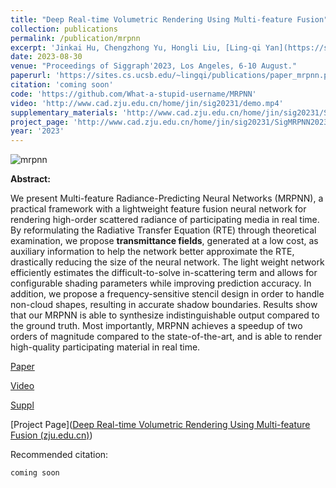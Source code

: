 ```yaml
---
title: "Deep Real-time Volumetric Rendering Using Multi-feature Fusion"
collection: publications
permalink: /publication/mrpnn
excerpt: 'Jinkai Hu, Chengzhong Yu, Hongli Liu, [Ling-qi Yan](https://sites.cs.ucsb.edu/~lingqi/index.html), **Yiqian Wu**, [Xiaogang Jin](http://www.cad.zju.edu.cn/home/jin)'
date: 2023-08-30
venue: "Proceedings of Siggraph'2023, Los Angeles, 6-10 August."
paperurl: 'https://sites.cs.ucsb.edu/~lingqi/publications/paper_mrpnn.pdf'
citation: 'coming soon'
code: 'https://github.com/What-a-stupid-username/MRPNN'
video: 'http://www.cad.zju.edu.cn/home/jin/sig20231/demo.mp4'
supplementary_materials: 'http://www.cad.zju.edu.cn/home/jin/sig20231/Supplementary.pdf'
project_page: 'http://www.cad.zju.edu.cn/home/jin/sig20231/SigMRPNN2023.htm'
year: '2023'
---
```

![mrpnn](http://oneThousand1000.github.io/images/publications/mrpnn.png)

<b>Abstract:</b>

We present Multi-feature Radiance-Predicting Neural Networks (MRPNN), a practical framework with a lightweight feature fusion neural network for rendering high-order scattered radiance of participating media in real time. By reformulating the Radiative Transfer Equation (RTE) through theoretical examination, we propose **transmittance fields**, generated at a low cost, as auxiliary information to help the network better approximate the RTE, drastically reducing the size of the neural network. The light weight network efficiently estimates the difficult-to-solve in-scattering term and allows for configurable shading parameters while improving prediction accuracy. In addition, we propose a frequency-sensitive stencil design in order to handle non-cloud shapes, resulting in accurate shadow boundaries. Results show that our MRPNN is able to synthesize indistinguishable output compared to the ground truth. Most importantly, MRPNN achieves a speedup of two orders of magnitude compared to the state-of-the-art, and is able to render high-quality participating material in real time.

[Paper](https://sites.cs.ucsb.edu/~lingqi/publications/paper_mrpnn.pdf) 

[Video](http://www.cad.zju.edu.cn/home/jin/sig20231/demo.mp4) 

[Suppl](http://www.cad.zju.edu.cn/home/jin/sig20231/Supplementary.pdf) 

[Project Page]([Deep Real-time Volumetric Rendering Using Multi-feature Fusion (zju.edu.cn)](http://www.cad.zju.edu.cn/home/jin/sig20231/SigMRPNN2023.htm))



Recommended citation: 
```
coming soon
```
